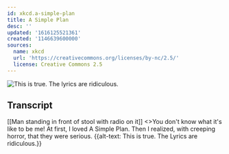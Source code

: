 ```yaml
---
id: xkcd.a-simple-plan
title: A Simple Plan
desc: ''
updated: '1616125521361'
created: '1146639600000'
sources:
  name: xkcd
  url: 'https://creativecommons.org/licenses/by-nc/2.5/'
  license: Creative Commons 2.5
---
```

![This is true.  The lyrics are ridiculous.](https://imgs.xkcd.com/comics/a_simple_plan.jpg)

## Transcript
[[Man standing in front of stool with radio on it]]
<<music>>You don't know what it's like to be me!
At first, I loved A Simple Plan. Then I realized, with creeping horror, that they were serious.
{{alt-text: This is true.  The Lyrics are ridiculous.}}
